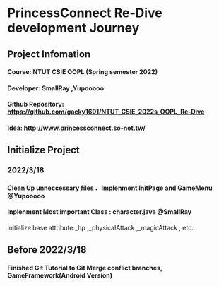 # PrincessConnect Re-Dive development Journey

## Project Infomation
#### Course: NTUT CSIE OOPL (Spring semester 2022)
#### Developer: SmallRay ,Yupooooo
#### Github Repository: https://github.com/gacky1601/NTUT_CSIE_2022s_OOPL_Re-Dive
####  Idea: http://www.princessconnect.so-net.tw/





## Initialize Project
### 2022/3/18 
#### Clean Up unneccessary files 、Implenment InitPage and GameMenu @Yupooooo
#### Inplenment Most important Class : character.java @SmallRay
initialize base attribute:_hp ,_physicalAttack ,_magicAttack , etc. 
## Before 2022/3/18
#### Finished Git Tutorial to Git Merge conflict branches, GameFramework(Android Version) 
